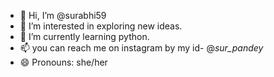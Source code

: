 - 👋 Hi, I’m @surabhi59
- 👀 I’m interested in exploring new ideas.
- 🌱 I’m currently learning python.
- 📫 you can reach me on instagram by my id- @_sur_pandey_
- 😄 Pronouns: she/her

<!---
surabhi59/surabhi59 is a ✨ special ✨ repository because its `README.md` (this file) appears on your GitHub profile.
You can click the Preview link to take a look at your changes.
--->
